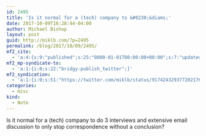 ```yaml
---
id: 2495
title: 'Is it normal for a (tech) company to &#8230;&diams;'
date: 2017-10-09T16:28:44-04:00
author: Michael Bishop
layout: post
guid: http://miklb.com/?p=2495
permalink: /blog/2017/10/09/2495/
mf2_cite:
  - 'a:4:{s:9:"published";s:25:"0000-01-01T00:00:00+00:00";s:7:"updated";s:25:"0000-01-01T00:00:00+00:00";s:8:"category";a:1:{i:0;s:0:"";}s:6:"author";a:0:{}}'
mf2_mp-syndicate-to:
  - 'a:1:{i:0;s:22:"bridgy-publish_twitter";}'
mf2_syndication:
  - 'a:1:{i:0;s:51:"https://twitter.com/miklb/status/917424329377202176";}'
categories:
  - misc
kind:
  - Note
---
```

Is it normal for a (tech) company to do 3 interviews and extensive email discussion to only stop correspondence without a conclusion?